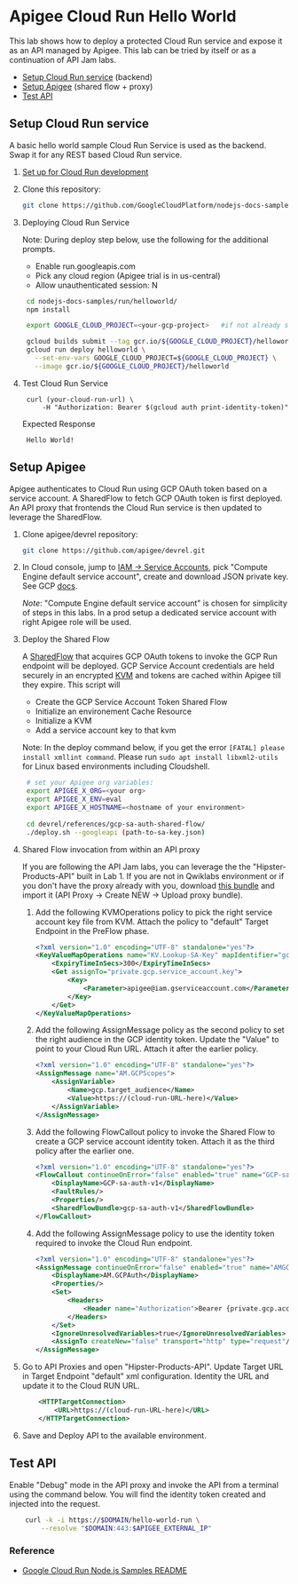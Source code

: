 # Apigee Cloud Run Hello World

This lab shows how to deploy a protected Cloud Run service and expose it as an API managed by Apigee. This lab can be tried by itself or as a continuation of API Jam labs.

 * [Setup Cloud Run service](#setup-cloud-run-service) (backend)
 * [Setup Apigee](#setup-apigee) (shared flow + proxy)
 * [Test API](#test-api)


## Setup Cloud Run service 

A basic hello world sample Cloud Run Service is used as the backend. Swap it for any REST based Cloud Run service.

1. [Set up for Cloud Run development](https://cloud.google.com/run/docs/setup)

2. Clone this repository:

    ```sh
    git clone https://github.com/GoogleCloudPlatform/nodejs-docs-samples.git
    ```

3. Deploying Cloud Run Service

   Note: During deploy step below, use the following for the additional prompts. 
   * Enable run.googleapis.com
   * Pick any cloud region (Apigee trial is in us-central)
   * Allow unauthenticated session: N

   ```sh
    cd nodejs-docs-samples/run/helloworld/
    npm install

    export GOOGLE_CLOUD_PROJECT=<your-gcp-project>   #if not already set

    gcloud builds submit --tag gcr.io/${GOOGLE_CLOUD_PROJECT}/helloworld
    gcloud run deploy helloworld \
      --set-env-vars GOOGLE_CLOUD_PROJECT=${GOOGLE_CLOUD_PROJECT} \
      --image gcr.io/${GOOGLE_CLOUD_PROJECT}/helloworld
   ```

4. Test Cloud Run Service

   ```
    curl (your-cloud-run-url) \
        -H "Authorization: Bearer $(gcloud auth print-identity-token)"
   ```
   
    Expected Response

   ```
    Hello World!
   ```

## Setup Apigee

Apigee authenticates to Cloud Run using GCP OAuth token based on a service account. A SharedFlow to fetch GCP OAuth token is first deployed. An API proxy that frontends the Cloud Run service is then updated to leverage the SharedFlow.

1. Clone apigee/devrel repository:

    ```sh
    git clone https://github.com/apigee/devrel.git
    ```

2. In Cloud console, jump to [IAM -> Service Accounts](https://console.cloud.google.com/iam-admin/serviceaccounts), pick "Compute Engine default service account", create and download JSON private key. See GCP
   [docs](https://cloud.google.com/iam/docs/creating-managing-service-account-keys). 
   
   *Note*: "Compute Engine default service account" is chosen for simplicity of steps in this labs. In a prod setup a dedicated service account with right Apigee role will be used.

3. Deploy the Shared Flow

    A [SharedFlow](https://cloud.google.com/apigee/docs/api-platform/fundamentals/shared-flows) that acquires GCP OAuth tokens to invoke the GCP Run endpoint will be deployed. GCP Service Account credentials are held securely in an encrypted [KVM](https://cloud.google.com/apigee/docs/api-platform/cache/key-value-maps) and tokens are cached within Apigee till they expire. 
    This script will
    * Create the GCP Service Account Token Shared Flow
    * Initialize an environement Cache Resource
    * Initialize a KVM
    * Add a service account key to that kvm

    Note: In the deploy command below, if you get the error ```[FATAL] please install xmllint command```.  Please run ```sudo apt install libxml2-utils``` for Linux based environments including Cloudshell.

   ```sh
    # set your Apigee org variables:
    export APIGEE_X_ORG=<your org>
    export APIGEE_X_ENV=eval
    export APIGEE_X_HOSTNAME=<hostname of your environment>
    
    cd devrel/references/gcp-sa-auth-shared-flow/
    ./deploy.sh --googleapi (path-to-sa-key.json)
   ```

4. Shared Flow invocation from within an API proxy

    If you are following the API Jam labs, you can leverage the the "Hipster-Products-API" built in Lab 1. If you are not in Qwiklabs environment or if you don't have the proxy already with you, download [this bundle](https://storage.googleapis.com/apigeexlabs/apijam-lab2/Hipster-Products-API.zip) and import it (API Proxy -> Create NEW -> Upload proxy bundle).

    1. Add the following KVMOperations policy to pick the right service account key file from KVM. Attach the policy to "default" Target Endpoint in the PreFlow phase.

        ```xml
        <?xml version="1.0" encoding="UTF-8" standalone="yes"?>
        <KeyValueMapOperations name="KV.Lookup-SA-Key" mapIdentifier="gcp-sa-devrel">
            <ExpiryTimeInSecs>300</ExpiryTimeInSecs>
            <Get assignTo="private.gcp.service_account.key">
                <Key>
                    <Parameter>apigee@iam.gserviceaccount.com</Parameter>
                </Key>
            </Get>
        </KeyValueMapOperations>
        ```

    1. Add the following AssignMessage policy as the second policy to set the right audience in the GCP identity token. Update the "Value" to point to your Cloud Run URL. Attach it after the earlier policy.

        ```xml
        <?xml version="1.0" encoding="UTF-8" standalone="yes"?>
        <AssignMessage name="AM.GCPScopes">
            <AssignVariable>
                <Name>gcp.target_audience</Name>
                <Value>https://(cloud-run-URL-here)</Value>
            </AssignVariable>
        </AssignMessage>
        ```

    1. Add the following FlowCallout policy to invoke the Shared Flow to create a GCP service account identity token. Attach it as the third policy after the earlier one.

        ```xml
        <?xml version="1.0" encoding="UTF-8" standalone="yes"?>
        <FlowCallout continueOnError="false" enabled="true" name="GCP-sa-auth-v1">
            <DisplayName>GCP-sa-auth-v1</DisplayName>
            <FaultRules/>
            <Properties/>
            <SharedFlowBundle>gcp-sa-auth-v1</SharedFlowBundle>
        </FlowCallout>
        ```

    1. Add the following AssignMessage policy to use the identity token required to invoke the Cloud Run endpoint.

        ```xml
        <?xml version="1.0" encoding="UTF-8" standalone="yes"?>
        <AssignMessage continueOnError="false" enabled="true" name="AMGCPAuth">
            <DisplayName>AM.GCPAuth</DisplayName>
            <Properties/>
            <Set>
                <Headers>
                    <Header name="Authorization">Bearer {private.gcp.access_token}</Header>
                </Headers>
            </Set>
            <IgnoreUnresolvedVariables>true</IgnoreUnresolvedVariables>
            <AssignTo createNew="false" transport="http" type="request"/>
        </AssignMessage>
        ```

1. Go to API Proxies and open "Hipster-Products-API". Update Target URL in Target Endpoint "default" xml configuration. Identity the URL and update it to the Cloud RUN URL.

    ```xml
        <HTTPTargetConnection>
            <URL>https://(cloud-run-URL-here)</URL>
        </HTTPTargetConnection>
    ```

1. Save and Deploy API to the available environment.

## Test API
Enable "Debug" mode in the API proxy and invoke the API from a terminal using the command below. You will find the identity token created and injected into the request. 

```sh
    curl -k -i https://$DOMAIN/hello-world-run \
        --resolve "$DOMAIN:443:$APIGEE_EXTERNAL_IP"
```

### Reference
* [Google Cloud Run Node.js Samples README](https://github.com/GoogleCloudPlatform/nodejs-docs-samples/tree/master/run)
